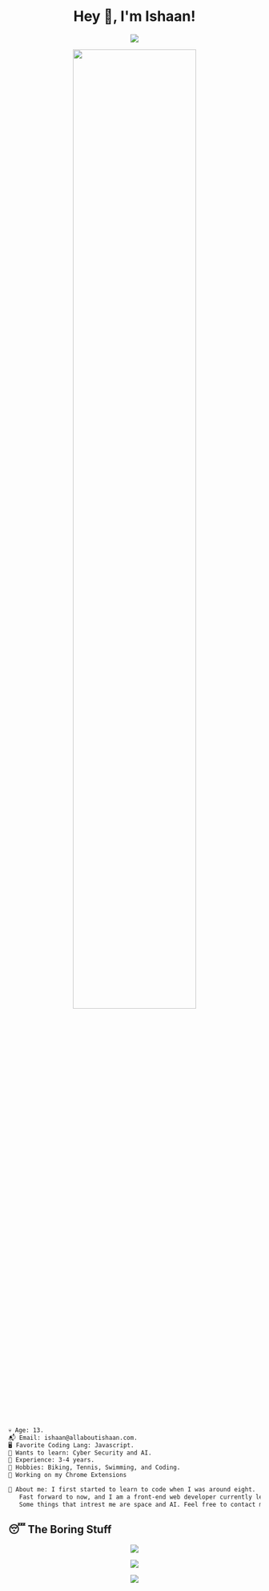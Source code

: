 <h1 align="center">Hey 👋, I'm Ishaan!</h1>

<p align="center">
    <img src="https://github-widgetbox.vercel.app/api/profile?username=allaboutishaan&data=followers,repositories,stars,commits" />
  </a>
</p>

<p align="center">
    <img width="70%" height="70%" src="https://github-widgetbox.vercel.app/api/skills/?names=html,css,sass,js,php,python,lua,markdown&includeNames=true" />
  </a>
</p>

```diff 
💀 Age: 13.
📬 Email: ishaan@allaboutishaan.com.
🖥️ Favorite Coding Lang: Javascript.
👾 Wants to learn: Cyber Security and AI.
💼 Experience: 3-4 years.
🌳 Hobbies: Biking, Tennis, Swimming, and Coding.
🔭 Working on my Chrome Extensions

📜 About me: I first started to learn to code when I was around eight. 
   Fast forward to now, and I am a front-end web developer currently learning Advanced JS and Python. 
   Some things that intrest me are space and AI. Feel free to contact me anytime!
```

## 😴 The Boring Stuff
<p align = "center"><img src="https://activity-graph.herokuapp.com/graph?username=allaboutishaan&theme=material-palenight"></p>

<p align = "center"><img src="https://github-readme-stats.vercel.app/api?username=allaboutishaan&show_icons=true&theme=tokyonight" /></p>

<p align="center"> <img src="https://github-readme-stats.vercel.app/api/top-langs/?username=allaboutishaan&layout=compact&theme=blueberry" /></p>
